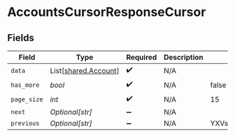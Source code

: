 # AccountsCursorResponseCursor


## Fields

| Field                                                  | Type                                                   | Required                                               | Description                                            | Example                                                |
| ------------------------------------------------------ | ------------------------------------------------------ | ------------------------------------------------------ | ------------------------------------------------------ | ------------------------------------------------------ |
| `data`                                                 | List[[shared.Account](../../models/shared/account.md)] | :heavy_check_mark:                                     | N/A                                                    |                                                        |
| `has_more`                                             | *bool*                                                 | :heavy_check_mark:                                     | N/A                                                    | false                                                  |
| `page_size`                                            | *int*                                                  | :heavy_check_mark:                                     | N/A                                                    | 15                                                     |
| `next`                                                 | *Optional[str]*                                        | :heavy_minus_sign:                                     | N/A                                                    |                                                        |
| `previous`                                             | *Optional[str]*                                        | :heavy_minus_sign:                                     | N/A                                                    | YXVsdCBhbmQgYSBtYXhpbXVtIG1heF9yZXN1bHRzLol=           |